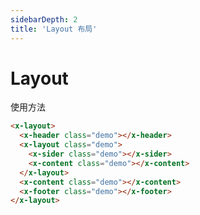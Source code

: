 ```yaml
---
sidebarDepth: 2
title: 'Layout 布局'
---
```


# Layout

使用方法

<ClientOnly>
  <demo-layout></demo-layout>
</ClientOnly>



``` html 4}
<x-layout>
  <x-header class="demo"></x-header>
  <x-layout class="demo">
    <x-sider class="demo"></x-sider>
    <x-content class="demo"></x-content>
  </x-layout>
  <x-content class="demo"></x-content>
  <x-footer class="demo"></x-footer>
</x-layout>
```
